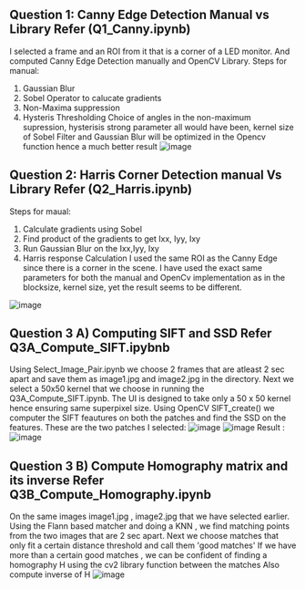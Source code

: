 ## Question 1: Canny Edge Detection Manual vs Library Refer (Q1_Canny.ipynb)

I selected a frame and an ROI from it that is a corner of a LED monitor. And computed Canny Edge Detection manually and OpenCV Library.
Steps for manual:
1) Gaussian Blur
2) Sobel Operator to calucate gradients
3) Non-Maxima suppression
4) Hysteris Thresholding
Choice of angles in the non-maximum supression, hysterisis strong parameter all would have been, kernel size of Sobel Filter and Gaussian Blur will be optimized in the Opencv function hence a much better result
![image](https://github.com/pvdsan/Assignment2/assets/22724124/91fc70e1-b922-4a57-81aa-3fc4957b71d3)


## Question 2: Harris Corner Detection manual Vs Library Refer (Q2_Harris.ipynb)
Steps for maual:
1) Calculate gradients using Sobel
2) Find product of the gradients to get Ixx, Iyy, Ixy
3) Run Gaussian Blur on the Ixx,Iyy, Ixy
4) Harris response Calculation
I used the same ROI as the Canny Edge since there is a corner in the scene.
I have used the exact same parameters for both the manual and OpenCv implementation as in the blocksize, kernel size, yet the result seems to be different.

![image](https://github.com/pvdsan/Assignment2/assets/22724124/a863d1b2-8630-471e-8aef-9fb8176edcdc)



## Question 3 A) Computing SIFT and SSD  Refer Q3A_Compute_SIFT.ipybnb
Using Select_Image_Pair.ipynb we choose 2 frames that are atleast 2 sec apart and save them as image1.jpg and image2.jpg in the directory.
Next we select a 50x50 kernel that we choose in running the Q3A_Compute_SIFT.ipynb. The UI is designed to take only a 50 x 50 kernel hence ensuring same superpixel size.
Using OpenCV SIFT_create() we computer the SIFT feautures on both the patches and find the SSD on the features.
These are the two patches I selected:
![image](https://github.com/pvdsan/Assignment2/assets/22724124/aeabd18d-ef71-4570-af71-3f4f76cba12f)
![image](https://github.com/pvdsan/Assignment2/assets/22724124/1ef65ccf-513f-4146-bccb-a8f5d4f7211d)
Result : ![image](https://github.com/pvdsan/Assignment2/assets/22724124/b173cb3a-8f80-4937-bf51-a57550e938b9)



## Question 3 B) Compute Homography matrix and its inverse Refer Q3B_Compute_Homography.ipynb

On the same images image1.jpg , image2.jpg that we have selected earlier.
Using the Flann based matcher and doing a KNN , we find matching points from the two images that are 2 sec apart.
Next we choose matches that only fit a certain distance threshold and call them 'good matches'
If we have more than a certain good matches , we can  be confident of finding a homography H using the cv2 library function between the matches 
Also compute inverse of H
![image](https://github.com/pvdsan/Assignment2/assets/22724124/44d4009c-2763-4987-9461-ac0713779ef2)


